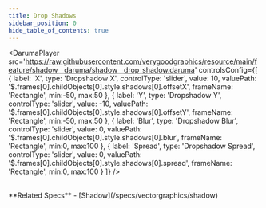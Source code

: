 ```yaml
---
title: Drop Shadows
sidebar_position: 0
hide_table_of_contents: true
---
```


<DarumaPlayer
  src='https://raw.githubusercontent.com/verygoodgraphics/resource/main/feature/shadow__daruma/shadow__drop_shadow.daruma'
  controlsConfig={[
    {
      label:  'X',
      type: 'Dropshadow X',
      controlType: 'slider',
      value: 10,
      valuePath: '$.frames[0].childObjects[0].style.shadows[0].offsetX',
      frameName: 'Rectangle',
      min:-50,
      max:50
    },
    {
      label:  'Y',
      type: 'Dropshadow Y',
      controlType: 'slider',
      value: -10,
      valuePath: '$.frames[0].childObjects[0].style.shadows[0].offsetY',
      frameName: 'Rectangle',
      min:-50,
      max:50
    },
    {
      label:  'Blur',
      type: 'Dropshadow Blur',
      controlType: 'slider',
      value: 0,
      valuePath: '$.frames[0].childObjects[0].style.shadows[0].blur',
      frameName: 'Rectangle',
      min:0,
      max:100
    },
    {
      label:  'Spread',
      type: 'Dropshadow Spread',
      controlType: 'slider',
      value: 0,
      valuePath: '$.frames[0].childObjects[0].style.shadows[0].spread',
      frameName: 'Rectangle',
      min:0,
      max:100
    }
  ]}
/>

<br />
**Related Specs**
- [Shadow](/specs/vectorgraphics/shadow)
